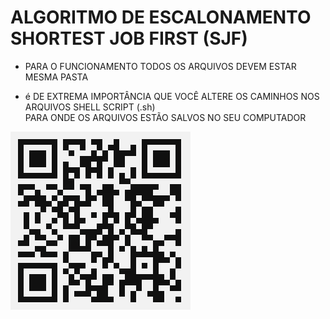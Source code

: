 # ALGORITMO DE ESCALONAMENTO SHORTEST JOB FIRST (SJF)
* PARA O FUNCIONAMENTO TODOS OS ARQUIVOS DEVEM ESTAR MESMA PASTA

* é DE EXTREMA IMPORTÂNCIA QUE VOCÊ ALTERE OS CAMINHOS NOS ARQUIVOS SHELL SCRIPT (.sh) </br>
PARA ONDE OS ARQUIVOS ESTÃO SALVOS NO SEU COMPUTADOR

![alt text](https://github.com/lkaranl/escalonamento/raw/master/SJF.png)
